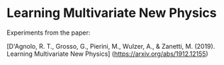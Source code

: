 # Learning Multivariate New Physics

Experiments from the paper:

[D'Agnolo, R. T., Grosso, G., Pierini, M., Wulzer, A., & Zanetti, M. (2019). Learning Multivariate New Physics] (https://arxiv.org/abs/1912.12155)

